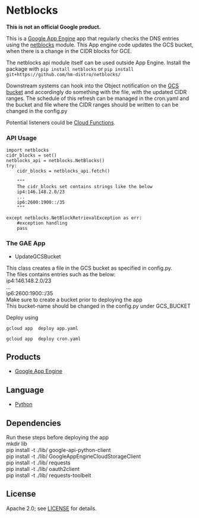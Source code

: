 # Netblocks

**This is not an official Google product.**

This is a [Google App Engine](https://cloud.google.com/appengine/) app that regularly checks the DNS entries using the [netblocks](https://github.com/hm-distro/netblocks/blob/master/netblocks/README.md) module.
This App engine code updates the GCS bucket, when there is a change in the CIDR blocks for GCE.

The netblocks api module itself can be used outside App Engine.
Install the package with `pip install netblocks` or `pip install git+https://github.com/hm-distro/netblocks/`
    
Downstream systems can hook into the Object notification on the [GCS bucket](https://cloud.google.com/storage/docs/object-change-notification) and accordingly
do something with the file, with the updated CIDR ranges.
The schedule of this refresh can be managed in the cron.yaml and the bucket and file where the CIDR ranges should be written to can be changed in the config.py

Potential listeners could be [Cloud Functions](https://cloud.google.com/functions/).


### API Usage

    import netblocks
    cidr_blocks = set()
    netblocks_api = netblocks.NetBlocks()
    try:
        cidr_blocks = netblocks_api.fetch()
        
        """
        The cidr_blocks set contains strings like the below
        ip4:146.148.2.0/23
        ...
        ip6:2600:1900::/35
        """
        
    except netblocks.NetBlockRetrievalException as err:
        #exception handling
        pass

### The GAE App
*  UpdateGCSBucket </br>

 This class creates a file in the GCS bucket as specified in config.py.<br/>
 The files contains entries such as the below: <br/>
 ip4:146.148.2.0/23<br/>
 ...<br/>
 ip6:2600:1900::/35<br/>
 Make sure to create a bucket prior to deploying the app<br/>
 This bucket-name should be changed in the config.py under GCS_BUCKET
 
 Deploy using 
 
 `gcloud app  deploy app.yaml`
 
 `gcloud app  deploy cron.yaml`
 
  
 
## Products
- [Google App Engine](https://cloud.google.com/appengine/)

## Language
- [Python](https://www.python.org/)

## Dependencies
Run these steps before deploying the app <br/>
mkdir lib <br/>
pip install -t ./lib/ google-api-python-client <br/>
pip install -t ./lib/ GoogleAppEngineCloudStorageClient <br/> 
pip install -t ./lib/ requests <br/>
pip install -t ./lib/ oauth2client <br/> 
pip install -t ./lib/ requests-toolbelt <br/>

## License
Apache 2.0; see [LICENSE](LICENSE) for details.
